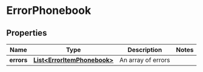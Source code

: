 
# ErrorPhonebook

## Properties
Name | Type | Description | Notes
------------ | ------------- | ------------- | -------------
**errors** | [**List&lt;ErrorItemPhonebook&gt;**](ErrorItemPhonebook.md) | An array of errors | 



